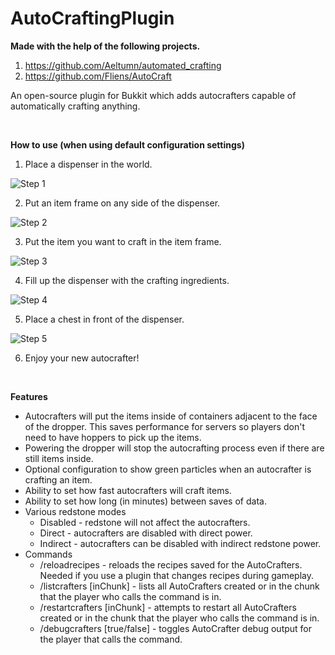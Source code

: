 # AutoCraftingPlugin

**Made with the help of the following projects.**
1) https://github.com/Aeltumn/automated_crafting
2) https://github.com/Fliens/AutoCraft

An open-source plugin for Bukkit which adds autocrafters capable of automatically crafting anything.

<br/>

**How to use (when using default configuration settings)**

1) Place a dispenser in the world.

![Step 1](https://i.ibb.co/1dC2qrD/2022-01-13-16-40-56.png)


2) Put an item frame on any side of the dispenser.

![Step 2](https://i.ibb.co/5xr0yz4/2022-01-13-16-41-21.png)


3) Put the item you want to craft in the item frame.

![Step 3](https://i.ibb.co/rxPHJjR/2022-01-13-16-42-34.png)

4) Fill up the dispenser with the crafting ingredients.

![Step 4](https://i.ibb.co/0mxSTST/2022-01-13-16-44-57.png)

5) Place a chest in front of the dispenser.

![Step 5](https://i.ibb.co/R62fPGQ/2022-01-13-16-42-56.png)

6) Enjoy your new autocrafter!

<br/>

**Features**
- Autocrafters will put the items inside of containers adjacent to the face of the dropper. This saves performance for servers so players don't need to have hoppers to pick up the items. 
- Powering the dropper will stop the autocrafting process even if there are still items inside. 
- Optional configuration to show green particles when an autocrafter is crafting an item. 
- Ability to set how fast autocrafters will craft items. 
- Ability to set how long (in minutes) between saves of data. 
- Various redstone modes 
  * Disabled - redstone will not affect the autocrafters. 
  * Direct - autocrafters are disabled with direct power. 
  * Indirect - autocrafters can be disabled with indirect redstone power.
- Commands
  * /reloadrecipes - reloads the recipes saved for the AutoCrafters. Needed if you use a plugin that changes recipes during gameplay.
  * /listcrafters [inChunk] - lists all AutoCrafters created or in the chunk that the player who calls the command is in.
  * /restartcrafters [inChunk] - attempts to restart all AutoCrafters created or in the chunk that the player who calls the command is in.
  * /debugcrafters [true/false] - toggles AutoCrafter debug output for the player that calls the command.



[//]: # (**Adding this plugin as a dependency**)

[//]: # ()
[//]: # (If you want to use this plugin as a dependency. You can use a very handy service called [**jitpack.io**]&#40;https://jitpack.io/&#41;. <br/>)

[//]: # (This services makes it easy to add any git repository as a dependency.)

[//]: # ()
[//]: # (_Gradle_<br/>)

[//]: # (For Gradle you'll need to add the following six lines to your _build.gradle_ file:)

[//]: # (```gradle)

[//]: # (repositories {)

[//]: # (     maven { url 'https://jitpack.io' })

[//]: # (})

[//]: # (dependencies {)

[//]: # (    implementation 'com.github.Aeltumn:automated_crafting:main-SNAPSHOT')

[//]: # (})

[//]: # (```)

[//]: # ()
[//]: # (_Maven_<br/>)

[//]: # (For Maven you can add the following lines to your _pom.xml_ file:)

[//]: # (```xml)

[//]: # (<repositories>)

[//]: # (    <repository>)

[//]: # (        <id>jitpack.io</id>)

[//]: # (        <url>https://jitpack.io</url>)

[//]: # (    </repository>)

[//]: # (</repositories>)

[//]: # ()
[//]: # (<dependency>)

[//]: # (    <groupId>com.github.Aeltumn</groupId>)

[//]: # (    <artifactId>automated_crafting</artifactId>)

[//]: # (    <version>main-SNAPSHOT</version>)

[//]: # (</dependency>)
[//]: # (```)
